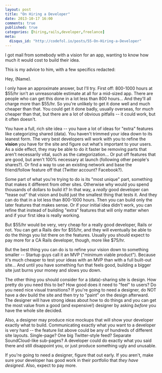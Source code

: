 ```yaml
---
layout: post
title: "On Hiring a Developer"
date: 2013-10-17 16:00
comments: true
published: true
categories: [hiring,rails,developer,freelance]
meta:
  disqus_id: "http://codefol.io/posts/55-On-Hiring-a-Developer"
---
```

I got mail from somebody with a vision for an app, wanting to know how much it would cost to build their idea.

This is my advice to him, with a few specifics redacted:
<!-- more -->
Hey, (Name).

I only have an approximate answer, but I'll try.  First off:  800-1000 hours at $55/hr isn't an unreasonable estimate at all for a mid-sized app.  There are people who can get this done in a lot less than 800 hours...  And they'll all charge more than $55/hr.  So you're unlikely to get it done well and much cheaper than that.  You could get it done badly, usually overseas, for *much* cheaper than that, but there are a lot of obvious pitfalls -- it could work, but it often doesn't.

You have a full, rich site idea -- you have a lot of ideas for "extra" features like categorizing shared (data).  You haven't trimmed your idea down to its leanest form.  The very best developers will work with you to refine the <b>vision</b> you have for the site and figure out what's important to your users.  As a side effect, they may be able to do it faster be removing parts that aren't necessarily vital, such as the categorization...  Or put off features that are good, but aren't 100% necessary at launch (following other people's shares?).  Or find a way to use an existing network and base the friend/follow feature off that (Twitter account?  Facebook?).

Some part of what you're trying to do is its "most unique" part, something that makes it different from other sites.  Otherwise why would you spend thousands of dollars to build it?  In that way, a <i>really</i> good developer can "tease out" that vision and build just the smallest thing that tests it.  And they can do that in a lot less than 800-1000 hours.  Then you can build only the later features that makes sense.  Or if your initial idea didn't work, you can refine that instead of building "extra" features that will only matter when and if your first idea is really working.

But $55/hr would be very, very cheap for a really good developer, Rails or not.  You can get a Rails dev for $55/hr, and they will eventually be able to do the things you list there on the features.  Usually you should expect to pay more for a CA Rails developer, though, more like $75/hr.

But the best thing you can do is to refine your vision down to something smaller -- Startup guys call it an MVP ("minimum viable product").  Because it's much cheaper to test your ideas with an MVP than with a full built-out site...  And until you have something fun that feels good, building a bigger site just burns your money and slows you down.

The other thing you should consider for a (data)-sharing site is design.  How pretty do you need this to be?  How good does it need to "feel" to users?  Do you need nice visual transitions?  If you're going to need a designer, do NOT have a dev build the site and then try to "paint" on the design afterward.  The designer will have strong ideas about how to do things and you can get the most value from a good (and expensive!) designer by asking <i>before</i> you have the whole site decided.

Also, a designer may produce nice mockups that will show your developer exactly what to build.  Communicating exactly what you want to a developer is very hard -- the feature list above could be any of hundreds of different site layouts.  Single-page?  One big Twitter-style feed? Separate SoundCloud-like sub-pages?  A developer could do exactly what you said there and still disappoint you, or just produce something ugly and unusable.

If you're going to need a designer, figure that out early.  If you aren't, make sure your developer has good work in their portfolio that <i>they have designed</i>.  Also, expect to pay more.

